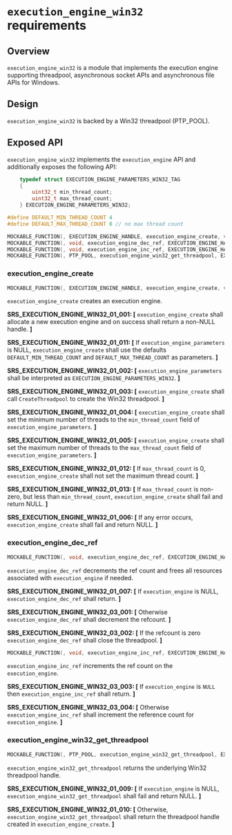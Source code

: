 ﻿# `execution_engine_win32` requirements


## Overview

`execution_engine_win32` is a module that implements the execution engine supporting threadpool, asynchronous socket APIs and asynchronous file APIs for Windows.

## Design

`execution_engine_win32` is backed by a Win32 threadpool (PTP_POOL).

## Exposed API

`execution_engine_win32` implements the `execution_engine` API and additionally exposes the following API:

```c
    typedef struct EXECUTION_ENGINE_PARAMETERS_WIN32_TAG
    {
        uint32_t min_thread_count;
        uint32_t max_thread_count;
    } EXECUTION_ENGINE_PARAMETERS_WIN32;

#define DEFAULT_MIN_THREAD_COUNT 4
#define DEFAULT_MAX_THREAD_COUNT 0 // no max thread count

MOCKABLE_FUNCTION(, EXECUTION_ENGINE_HANDLE, execution_engine_create, void*, execution_engine_parameters);
MOCKABLE_FUNCTION(, void, execution_engine_dec_ref, EXECUTION_ENGINE_HANDLE, execution_engine);
MOCKABLE_FUNCTION(, void, execution_engine_inc_ref, EXECUTION_ENGINE_HANDLE, execution_engine);
MOCKABLE_FUNCTION(, PTP_POOL, execution_engine_win32_get_threadpool, EXECUTION_ENGINE_HANDLE, execution_engine);
```

### execution_engine_create

```c
MOCKABLE_FUNCTION(, EXECUTION_ENGINE_HANDLE, execution_engine_create, void*, execution_engine_parameters);
```

`execution_engine_create` creates an execution engine.

**SRS_EXECUTION_ENGINE_WIN32_01_001: [** `execution_engine_create` shall allocate a new execution engine and on success shall return a non-NULL handle. **]**

**SRS_EXECUTION_ENGINE_WIN32_01_011: [** If `execution_engine_parameters` is NULL, `execution_engine_create` shall use the defaults `DEFAULT_MIN_THREAD_COUNT` and `DEFAULT_MAX_THREAD_COUNT` as parameters. **]**

**SRS_EXECUTION_ENGINE_WIN32_01_002: [** `execution_engine_parameters` shall be interpreted as `EXECUTION_ENGINE_PARAMETERS_WIN32`. **]**

**SRS_EXECUTION_ENGINE_WIN32_01_003: [** `execution_engine_create` shall call `CreateThreadpool` to create the Win32 threadpool. **]**

**SRS_EXECUTION_ENGINE_WIN32_01_004: [** `execution_engine_create` shall set the minimum number of threads to the `min_thread_count` field of `execution_engine_parameters`. **]**

**SRS_EXECUTION_ENGINE_WIN32_01_005: [** `execution_engine_create` shall set the maximum number of threads to the `max_thread_count` field of `execution_engine_parameters`. **]**

**SRS_EXECUTION_ENGINE_WIN32_01_012: [** If `max_thread_count` is 0, `execution_engine_create` shall not set the maximum thread count. **]**

**SRS_EXECUTION_ENGINE_WIN32_01_013: [** If `max_thread_count` is non-zero, but less than `min_thread_count`, `execution_engine_create` shall fail and return NULL. **]**

**SRS_EXECUTION_ENGINE_WIN32_01_006: [** If any error occurs, `execution_engine_create` shall fail and return NULL. **]**

### execution_engine_dec_ref

```c
MOCKABLE_FUNCTION(, void, execution_engine_dec_ref, EXECUTION_ENGINE_HANDLE, execution_engine);
```

`execution_engine_dec_ref` decrements the ref count and frees all resources associated with `execution_engine` if needed.

**SRS_EXECUTION_ENGINE_WIN32_01_007: [** If `execution_engine` is NULL, `execution_engine_dec_ref` shall return. **]**

**SRS_EXECUTION_ENGINE_WIN32_03_001: [** Otherwise `execution_engine_dec_ref` shall decrement the refcount. **]**

**SRS_EXECUTION_ENGINE_WIN32_03_002: [** If the refcount is zero `execution_engine_dec_ref` shall close the threadpool. **]**

```c
MOCKABLE_FUNCTION(, void, execution_engine_inc_ref, EXECUTION_ENGINE_HANDLE, execution_engine);
```

`execution_engine_inc_ref` increments the ref count on the `execution_engine`.

**SRS_EXECUTION_ENGINE_WIN32_03_003: [** If `execution_engine` is `NULL` then `execution_engine_inc_ref` shall return. **]**

**SRS_EXECUTION_ENGINE_WIN32_03_004: [** Otherwise `execution_engine_inc_ref` shall increment the reference count for `execution_engine`. **]**


### execution_engine_win32_get_threadpool

```c
MOCKABLE_FUNCTION(, PTP_POOL, execution_engine_win32_get_threadpool, EXECUTION_ENGINE_HANDLE, execution_engine);
```

`execution_engine_win32_get_threadpool` returns the underlying Win32 threadpool handle.

**SRS_EXECUTION_ENGINE_WIN32_01_009: [** If `execution_engine` is NULL, `execution_engine_win32_get_threadpool` shall fail and return NULL. **]**

**SRS_EXECUTION_ENGINE_WIN32_01_010: [** Otherwise, `execution_engine_win32_get_threadpool` shall return the threadpool handle created in `execution_engine_create`. **]**
